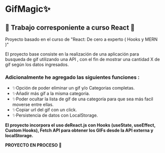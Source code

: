 # GifMagic✨

## 🍊 Trabajo corresponiente a curso React 🍊
Proyecto basado en el curso de "React: De cero a experto ( Hooks y MERN )"

El proyecto base consiste en la realización de una aplicación para busqueda de gif utilizando una API , con el fin de mostrar una cantidad X de gif según los datos ingresados.

 ### Adicionalmente he agregado las siguientes funciones :

 * ✨Opción de poder eliminar un gif y/o Categorias completas.
 * ✨Añadir más gif a la misma categoria.
 * ✨Poder ocultar la lista de gif de una categoría para que sea más facil moverse entre ellas.
 * ✨Copiar url del gif con un click.
 * ✨Persistencia de datos con LocalStorage.


 **El proyecto incorpora el uso deReact.js con Hooks (useState, useEffect, Custom Hooks),
Fetch API para obtener los GIFs desde la API externa y localStorage.**


 


 **PROYECTO EN PROCESO 🍊**
  





